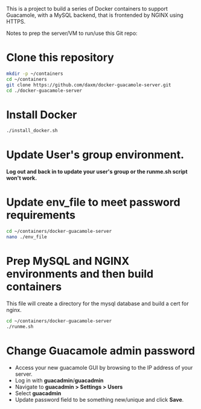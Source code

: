 This is a project to build a series of Docker containers to support Guacamole, with a MySQL backend, that is frontended by NGINX using HTTPS.

Notes to prep the server/VM to run/use this Git repo:
# Clone this repository
```bash
mkdir -p ~/containers
cd ~/containers
git clone https://github.com/daxm/docker-guacamole-server.git
cd ./docker-guacamole-server
```

# Install Docker
```bash
./install_docker.sh
```
# Update User's group environment.
**Log out and back in to update your user's group or the runme.sh script won't work.**

# Update env_file to meet password requirements
```bash
cd ~/containers/docker-guacamole-server
nano ./env_file
```

# Prep MySQL and NGINX environments and then build containers
This file will create a directory for the mysql database and build a cert for nginx.
```bash
cd ~/containers/docker-guacamole-server
./runme.sh
```

# Change Guacamole admin password
- Access your new guacamole GUI by browsing to the IP address of your server.
- Log in with **guacadmin**/**guacadmin**
- Navigate to **guacadmin > Settings > Users**
- Select **guacadmin**
- Update password field to be something new/unique and click **Save**.

